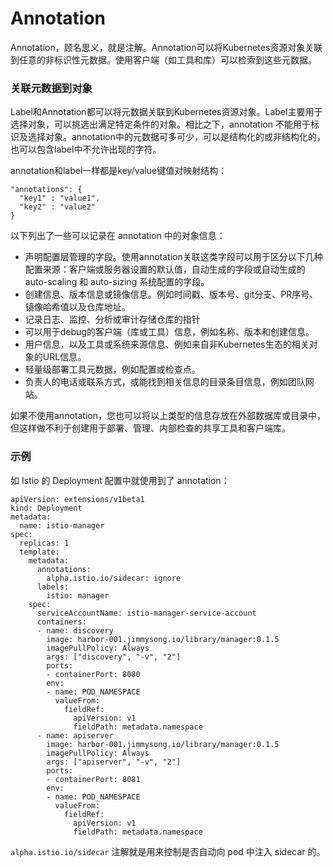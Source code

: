 # Annotation

Annotation，顾名思义，就是注解。Annotation可以将Kubernetes资源对象关联到任意的非标识性元数据。使用客户端（如工具和库）可以检索到这些元数据。

### 关联元数据到对象 <a id="&#x5173;&#x8054;&#x5143;&#x6570;&#x636E;&#x5230;&#x5BF9;&#x8C61;"></a>

Label和Annotation都可以将元数据关联到Kubernetes资源对象。Label主要用于选择对象，可以挑选出满足特定条件的对象。相比之下，annotation 不能用于标识及选择对象。annotation中的元数据可多可少，可以是结构化的或非结构化的，也可以包含label中不允许出现的字符。

annotation和label一样都是key/value键值对映射结构：

```text
"annotations": {
  "key1" : "value1",
  "key2" : "value2"
}
```

以下列出了一些可以记录在 annotation 中的对象信息：

* 声明配置层管理的字段。使用annotation关联这类字段可以用于区分以下几种配置来源：客户端或服务器设置的默认值，自动生成的字段或自动生成的 auto-scaling 和 auto-sizing 系统配置的字段。
* 创建信息、版本信息或镜像信息。例如时间戳、版本号、git分支、PR序号、镜像哈希值以及仓库地址。
* 记录日志、监控、分析或审计存储仓库的指针
* 可以用于debug的客户端（库或工具）信息，例如名称、版本和创建信息。
* 用户信息，以及工具或系统来源信息、例如来自非Kubernetes生态的相关对象的URL信息。
* 轻量级部署工具元数据，例如配置或检查点。
* 负责人的电话或联系方式，或能找到相关信息的目录条目信息，例如团队网站。

如果不使用annotation，您也可以将以上类型的信息存放在外部数据库或目录中，但这样做不利于创建用于部署、管理、内部检查的共享工具和客户端库。

### 示例 <a id="&#x793A;&#x4F8B;"></a>

如 Istio 的 Deployment 配置中就使用到了 annotation：

```text
apiVersion: extensions/v1beta1
kind: Deployment
metadata:
  name: istio-manager
spec:
  replicas: 1
  template:
    metadata:
      annotations:
        alpha.istio.io/sidecar: ignore
      labels:
        istio: manager
    spec:
      serviceAccountName: istio-manager-service-account
      containers:
      - name: discovery
        image: harbor-001.jimmysong.io/library/manager:0.1.5
        imagePullPolicy: Always
        args: ["discovery", "-v", "2"]
        ports:
        - containerPort: 8080
        env:
        - name: POD_NAMESPACE
          valueFrom:
            fieldRef:
              apiVersion: v1
              fieldPath: metadata.namespace
      - name: apiserver
        image: harbor-001.jimmysong.io/library/manager:0.1.5
        imagePullPolicy: Always
        args: ["apiserver", "-v", "2"]
        ports:
        - containerPort: 8081
        env:
        - name: POD_NAMESPACE
          valueFrom:
            fieldRef:
              apiVersion: v1
              fieldPath: metadata.namespace
```

`alpha.istio.io/sidecar` 注解就是用来控制是否自动向 pod 中注入 sidecar 的。

